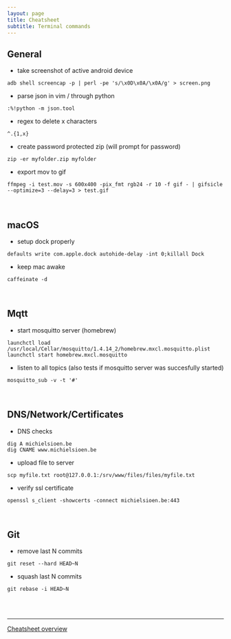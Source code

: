 ```yaml
---
layout: page
title: Cheatsheet
subtitle: Terminal commands
---
```

## General

- take screenshot of active android device

```
adb shell screencap -p | perl -pe 's/\x0D\x0A/\x0A/g' > screen.png
```

- parse json in vim / through python

```
:%!python -m json.tool
```

- regex to delete x characters

```
^.{1,x}
```

- create password protected zip (will prompt for password)

```
zip -er myfolder.zip myfolder
```

- export mov to gif

```
ffmpeg -i test.mov -s 600x400 -pix_fmt rgb24 -r 10 -f gif - | gifsicle --optimize=3 --delay=3 > test.gif
```

<br />

## macOS

- setup dock properly

```
defaults write com.apple.dock autohide-delay -int 0;killall Dock
```

- keep mac awake

```
caffeinate -d
```

<br />

## Mqtt

- start mosquitto server (homebrew)

```
launchctl load /usr/local/Cellar/mosquitto/1.4.14_2/homebrew.mxcl.mosquitto.plist 
launchctl start homebrew.mxcl.mosquitto
```

- listen to all topics (also tests if mosquitto server was succesfully started)

```
mosquitto_sub -v -t '#'
```

<br />

## DNS/Network/Certificates

- DNS checks

```
dig A michielsioen.be
dig CNAME www.michielsioen.be
```

- upload file to server

```
scp myfile.txt root@127.0.0.1:/srv/www/files/files/myfile.txt
```

- verify ssl certificate

```
openssl s_client -showcerts -connect michielsioen.be:443
```

<br />

## Git

- remove last N commits

```
git reset --hard HEAD~N
```

- squash last N commits

```
git rebase -i HEAD~N
```

<br />
<br />

---

[Cheatsheet overview](../)
